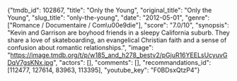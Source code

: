 {"tmdb_id": 102867, "title": "Only the Young", "original_title": "Only the Young", "slug_title": "only-the-young", "date": "2012-05-01", "genre": ["Romance / Documentaire / Com\u00e9die"], "score": "7.0/10", "synopsis": "Kevin and Garrison are boyhood friends in a sleepy California suburb. They share a love of skateboarding, an evangelical Christian faith and a sense of confusion about romantic relationships.", "image": "https://image.tmdb.org/t/p/w185_and_h278_bestv2/pGjuR16YEELsUcyuvGDqV7gsKNx.jpg", "actors": [], "comments": [], "recommandations_id": [112477, 127614, 83963, 113395], "youtube_key": "F0BDsxQtzP4"}